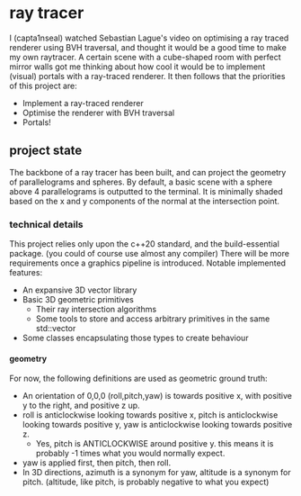 # ray tracer

I (capta1nseal) watched Sebastian Lague's video on optimising a ray traced renderer using BVH traversal, and thought it would be a good time to make my own raytracer.
A certain scene with a cube-shaped room with perfect mirror walls got me thinking about how cool it would be to implement (visual) portals with a ray-traced renderer.
It then follows that the priorities of this project are:
- Implement a ray-traced renderer
- Optimise the renderer with BVH traversal
- Portals!

## project state

The backbone of a ray tracer has been built, and can project the geometry of parallelograms and spheres.
By default, a basic scene with a sphere above 4 parallelograms is outputted to the terminal.
It is minimally shaded based on the x and y components of the normal at the intersection point.

### technical details

This project relies only upon the c++20 standard, and the build-essential package.
(you could of course use almost any compiler)
There will be more requirements once a graphics pipeline is introduced.
Notable implemented features:
- An expansive 3D vector library
- Basic 3D geometric primitives
    - Their ray intersection algorithms
    - Some tools to store and access arbitrary primitives in the same std::vector
- Some classes encapsulating those types to create behaviour

#### geometry

For now, the following definitions are used as geometric ground truth:
- An orientation of 0,0,0 (roll,pitch,yaw) is towards positive x, with positive y to the right, and positive z up.
- roll is anticlockwise looking towards positive x, pitch is anticlockwise looking towards positive y, yaw is anticlockwise looking towards positive z.
    - Yes, pitch is ANTICLOCKWISE around positive y. this means it is probably -1 times what you would normally expect.
- yaw is applied first, then pitch, then roll.
- In 3D directions, azimuth is a synonym for yaw, altitude is a synonym for pitch. (altitude, like pitch, is probably negative to what you expect)
